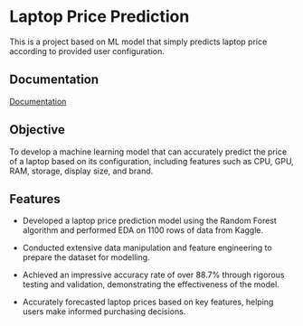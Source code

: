 
# Laptop Price Prediction

This is a project based on ML model that simply predicts laptop price according to provided user configuration.


## Documentation

[Documentation](https://drive.google.com/file/d/1ZgB_6SE4jfwYVvcQ_KdKTtfdmXETpu_r/view?usp=sharing)


## Objective

To develop a machine learning model that can accurately predict the price of a laptop based on its configuration, including features such as CPU, GPU, RAM, storage, display size, and brand.
## Features

- Developed a laptop price prediction model using the Random Forest algorithm and performed EDA on 1100 rows of data from Kaggle.

- Conducted extensive data manipulation and feature engineering to prepare the dataset for modelling.

- Achieved an impressive accuracy rate of over 88.7% through rigorous testing and validation, demonstrating the effectiveness of the model.

- Accurately forecasted laptop prices based on key features, helping users make informed purchasing decisions.
